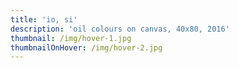 ```yaml
---
title: 'io, si'
description: 'oil colours on canvas, 40x80, 2016'
thumbnail: /img/hover-1.jpg
thumbnailOnHover: /img/hover-2.jpg
---
```


